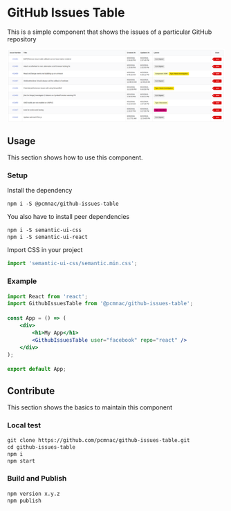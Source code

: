 # GitHub Issues Table

This is a simple component that shows the issues of a particular GitHub repository

![GitHub Issues Table](assets/github-issues-table.png)

## Usage

This section shows how to use this component.

### Setup

Install the dependency
```
npm i -S @pcmnac/github-issues-table
```

You also have to install peer dependencies

```
npm i -S semantic-ui-css
npm i -S semantic-ui-react
```

Import CSS in your project
```jsx
import 'semantic-ui-css/semantic.min.css';
```

### Example

```jsx
import React from 'react';
import GithubIssuesTable from '@pcmnac/github-issues-table';

const App = () => (
    <div>
        <h1>My App</h1>
        <GithubIssuesTable user="facebook" repo="react" />
    </div>
);

export default App;
```

## Contribute

This section shows the basics to maintain this component

### Local test
```
git clone https://github.com/pcmnac/github-issues-table.git
cd github-issues-table
npm i
npm start
```
### Build and Publish

```
npm version x.y.z
npm publish
```



